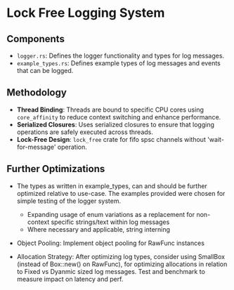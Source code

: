 # Lock Free Logging System 

 

## Components
- `logger.rs`: Defines the logger functionality and types for log messages.
- `example_types.rs`: Defines example types of log messages and events that can be logged.

## Methodology
- **Thread Binding**: Threads are bound to specific CPU cores using `core_affinity` to reduce context switching and enhance performance.
- **Serialized Closures**: Uses serialized closures to ensure that logging operations are safely executed across threads.
- **Lock-Free Design**: `lock_free` crate for fifo spsc channels without 'wait-for-message' operation.

## Further Optimizations
- The types as written in example_types, can and should be further optimized relative to use-case. The examples provided were chosen for simple testing of the logger system.
    - Expanding usage of enum variations as a replacement for non-context specific strings/text within log messages
    - Where necessary and applicable, string interning

- Object Pooling: Implement object pooling for RawFunc instances

- Allocation Strategy: After optimizing log types, consider using SmallBox (instead of Box::new() on RawFunc), for optimizing allocations in relation to  Fixed vs Dyanmic sized log messages. Test and benchmark to measure impact on latency and perf.
